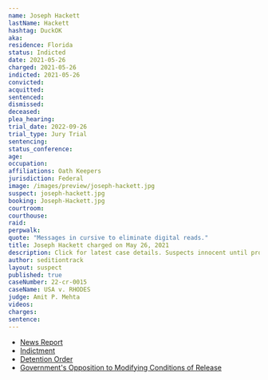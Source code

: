 ```yaml
---
name: Joseph Hackett
lastName: Hackett
hashtag: DuckOK
aka:
residence: Florida
status: Indicted
date: 2021-05-26
charged: 2021-05-26
indicted: 2021-05-26
convicted:
acquitted:
sentenced:
dismissed:
deceased:
plea_hearing:
trial_date: 2022-09-26
trial_type: Jury Trial
sentencing:
status_conference:
age:
occupation:
affiliations: Oath Keepers
jurisdiction: Federal
image: /images/preview/joseph-hackett.jpg
suspect: joseph-hackett.jpg
booking: Joseph-Hackett.jpg
courtroom:
courthouse:
raid:
perpwalk:
quote: "Messages in cursive to eliminate digital reads."
title: Joseph Hackett charged on May 26, 2021
description: Click for latest case details. Suspects innocent until proven guilty.
author: seditiontrack
layout: suspect
published: true
caseNumber: 22-cr-0015
caseName: USA v. RHODES
judge: Amit P. Mehta
videos:
charges:
sentence:
---
```

- [News Report](https://www.mysuncoast.com/2021/05/31/sarasota-man-facing-changes-jan-capitol-riot/)
- [Indictment](https://www.justice.gov/usao-dc/case-multi-defendant/file/1514901/download)
- [Detention Order](https://extremism.gwu.edu/sites/g/files/zaxdzs2191/f/Joseph%20Hackett%20Motion%20to%20Revoke%20Detention%20Order.pdf)
- [Government's Opposition to Modifying Conditions of Release](https://extremism.gwu.edu/sites/g/files/zaxdzs2191/f/Joseph%20Hackett%20Government%20Opposition%20to%20Motion%20for%20Reconsideration%20of%20Conditions%20of%20Release.pdf)

